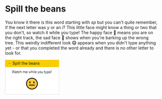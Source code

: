 # Spill the beans

You know it there is this word starting with *sp* but you can't quite remember, if the next letter was *y* or an *i*? This little face might know a thing or two that you don't, so watch it while you type! The happy face **🙂** means you are on the right track, the sad face **🙁** shows when you're barking up the wrong tree. This weirdly indifferent look **😐** appears when you didn't type anything yet - or that you completed the word already and there is no other letter to look for.

![Spill the beans](assets/light.png)